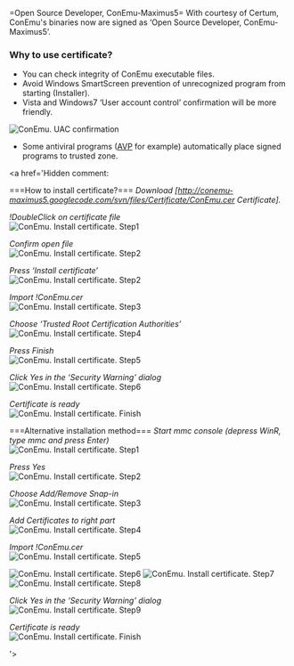 ﻿=Open Source Developer, ConEmu-Maximus5=
With courtesy of Certum, ConEmu's binaries now are signed as ‘Open Source Developer, ConEmu-Maximus5’.

### Why to use certificate? ###
  * You can check integrity of ConEmu executable files.
  * Avoid Windows SmartScreen prevention of unrecognized program from starting (Installer).
  * Vista and Windows7 ‘User account control’ confirmation will be more friendly.<br>
<img src='http://conemu-maximus5.googlecode.com/svn/files/Certificate.Win8.En/Result.png' title='ConEmu. UAC confirmation'>
<ul><li>Some antiviral programs (<a href='http://www.kaspersky.com/'>AVP</a> for example) automatically place signed programs to trusted zone.</li></ul>

<a href='Hidden comment: 

===How to install certificate?===
*Download [http://conemu-maximus5.googlecode.com/svn/files/Certificate/ConEmu.cer Certificate].*

*!DoubleClick on certificate file* <br>
<img src="http://conemu-maximus5.googlecode.com/svn/files/Certificate.Win8.En/Step1.png" title="ConEmu. Install certificate. Step1">

*Confirm open file* <br>
<img src="http://conemu-maximus5.googlecode.com/svn/files/Certificate.Win8.En/Step2a.png" title="ConEmu. Install certificate. Step2">

*Press ‘Install certificate’* <br>
<img src="http://conemu-maximus5.googlecode.com/svn/files/Certificate.Win8.En/Step2b.png" title="ConEmu. Install certificate. Step2">

*Import !ConEmu.cer* <br>
<img src="http://conemu-maximus5.googlecode.com/svn/files/Certificate.Win8.En/Step3.png" title="ConEmu. Install certificate. Step3">

*Choose ‘Trusted Root Certification Authorities’* <br>
<img src="http://conemu-maximus5.googlecode.com/svn/files/Certificate.Win8.En/Step4.png" title="ConEmu. Install certificate. Step4">

*Press _Finish_* <br>
<img src="http://conemu-maximus5.googlecode.com/svn/files/Certificate.Win8.En/Step5.png" title="ConEmu. Install certificate. Step5">

*Click _Yes_ in the ‘Security Warning’ dialog* <br>
<img src="http://conemu-maximus5.googlecode.com/svn/files/Certificate.Win8.En/Step6.png" title="ConEmu. Install certificate. Step6">

*Certificate is ready* <br>
<img src="http://conemu-maximus5.googlecode.com/svn/files/Certificate.Win8.En/StepFin.png" title="ConEmu. Install certificate. Finish">



===Alternative installation method===
*Start mmc console (depress _WinR_, type _mmc_ and press _Enter_)* <br>
<img src="http://conemu-maximus5.googlecode.com/svn/files/Certificate.Win8.En/Mmc1.png" title="ConEmu. Install certificate. Step1">

*Press Yes* <br>
<img src="http://conemu-maximus5.googlecode.com/svn/files/Certificate.Win8.En/Mmc2.png" title="ConEmu. Install certificate. Step2">

*Choose Add/Remove Snap-in* <br>
<img src="http://conemu-maximus5.googlecode.com/svn/files/Certificate.Win8.En/Mmc3.png" title="ConEmu. Install certificate. Step3">

*Add _Certificates_ to right part* <br>
<img src="http://conemu-maximus5.googlecode.com/svn/files/Certificate.Win8.En/Mmc4.png" title="ConEmu. Install certificate. Step4">

*Import !ConEmu.cer* <br>
<img src="http://conemu-maximus5.googlecode.com/svn/files/Certificate.Win8.En/Mmc5.png" title="ConEmu. Install certificate. Step5">

<img src="http://conemu-maximus5.googlecode.com/svn/files/Certificate.Win8.En/Mmc6.png" title="ConEmu. Install certificate. Step6">

<img src="http://conemu-maximus5.googlecode.com/svn/files/Certificate.Win8.En/Step4.png" title="ConEmu. Install certificate. Step7">

<img src="http://conemu-maximus5.googlecode.com/svn/files/Certificate.Win8.En/Step5.png" title="ConEmu. Install certificate. Step8">

*Click _Yes_ in the ‘Security Warning’ dialog* <br>
<img src="http://conemu-maximus5.googlecode.com/svn/files/Certificate.Win8.En/Step6.png" title="ConEmu. Install certificate. Step9">

*Certificate is ready* <br>
<img src="http://conemu-maximus5.googlecode.com/svn/files/Certificate.Win8.En/StepFin.png" title="ConEmu. Install certificate. Finish">

'></a>